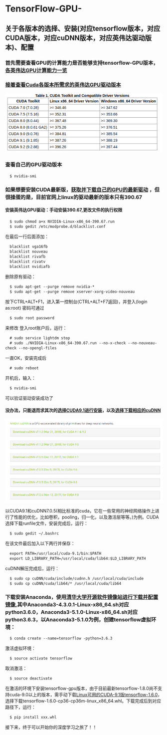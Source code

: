 TensorFlow-GPU-
===============================
关于各版本的选择、安装(对应tensorflow版本，对应CUDA版本，对应cuDNN版本，对应英伟达驱动版本)、配置
-------------------------------

### 首先需要查看GPU的计算能力是否能够支持tensorflow-GPU版本，[各英伟达GPU计算能力一览](https://developer.nvidia.com/cuda-gpus)

### [接着查看Cuda各版本所需求的英伟达GPU驱动版本](https://docs.nvidia.com/cuda/cuda-toolkit-release-notes/index.html)

![image](https://github.com/HEIDIES/TensorFlow-GPU-/blob/master/tabel-one.png)

### 查看自己的GPU驱动版本
      $ nvidia-smi

### 如果想要安装CUDA最新版，[获取并下载自己的GPU的最新驱动](https://www.nvidia.cn/Download/index.aspx?lang=cn) ，但很操蛋的是，目前官网上linux的驱动最新的版本只有390.67

#### 安装英伟达GPU驱动：手动安装390.67,更改文件的执行权限 
      $ sudo chmod a+x NVIDIA-Linux-x86_64-390.67.run
      $ sudo gedit /etc/modprobe.d/blacklist.conf
   在最后一行后面添加：
   
      blacklist vga16fb
      blacklist nouveau
      blacklist rivafb
      blacklist rivatv
      blacklist nvidiafb
   删除原有驱动：
   
      $ sudo apt-get --purge remove nvidia-*
      $ sudo apt-get --purge remove xserver-xorg-video-nouveau
   按下CTRL+ALT+F1，进入第一控制台(CTRL+ALT+F7返回)，并登入(login as:root)
   密码可通过
   
      $ sudo root password
   来修改
   登入root账户后，运行：
   
      # sudo service lightdm stop
      # sudo ./NVIDIA-Linux-x86_64-390.67.run --no-x-check --no-nouveau-check --no-opengl-files
   一直OK，安装完成后
   
      # sudo reboot
   开机后，输入：
   
      $ nvidia-smi
   可以验证驱动安装成功了

#### 没办法，只能退而求其次的[选择CUDA9.1进行安装](https://developer.nvidia.com/cuda-toolkit-archive)，以及[选择下载相应的cuDNN](https://developer.nvidia.com/rdp/cudnn-archive)

![image](https://github.com/HEIDIES/TensorFlow-GPU-/blob/master/tabel-two.png)

   以CUDA9.1和cuDNN7.0.5(相比标准的cuda，它在一些常用的神经网络操作上进行了性能的优化，比如卷积，pooling，归一化，以及激活层等等。)为例。CUDA选择下载runfile文件，安装完成后，运行：
   
      $ sudo gedit ~/.bashrc
   在该文件最后加入以下两行并保存：
      
      export PATH=/usr/local/cuda-9.1/bin:$PATH  
      export LD_LIBRARY_PATH=/usr/local/cuda/lib64:$LD_LIBRARY_PATH
   cuDNN解压完成后，运行：
   
      $ sudo cp cuDNN/cuda/include/cudnn.h /usr/local/cuda/include 
      $ sudo cp cuDNN/cuda/lib64/* /usr/local/cuda/lib64

### 下载安装Anaconda，使用[清华大学开源软件镜像站进行下载并配置镜像](https://mirrors.tuna.tsinghua.edu.cn/anaconda/archive/),其中Anaconda3-4.3.0.1-Linux-x86_64.sh对应python3.6.0，Anaconda3-5.1.0-Linux-x86_64.sh对应python3.6.3，以Anaconda3-5.1.0为例，创建tensorflow虚拟环境：
      $ conda create --name=tensorflow -python=3.6.3
   激活虚拟环境：
   
      $ source activate tensorflow
   取消激活：
      
      $ source deactivate
   在激活的环境下安装tensorflow-gpu版本，由于目前最新tensorflow-1.8.0尚不支持cuda-9.0以上的版本，需手动下载[Linux可用的CUDA-9.1版tensorflow-1.6.0](https://github.com/mind/wheels/releases/tag/tf1.6-gpu-cuda91)，选择下载tensorflow-1.6.0-cp36-cp36m-linux_x86_64.whl。下载完成后到对应路径下，运行：
      
      $ pip install xxx.whl
   接下来，终于可以开始你的深度学习之旅了！！
